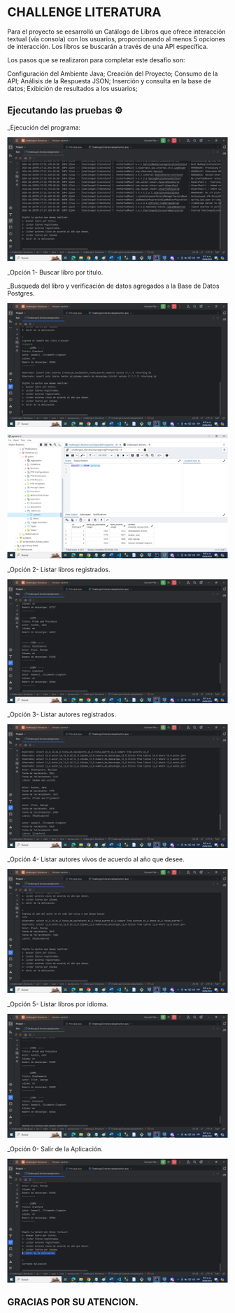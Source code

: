 # CHALLENGE LITERATURA

Para el proyecto se eesarrolló un Catálogo de Libros que ofrece interacción textual (vía consola) con los usuarios, proporcionando al menos 5 opciones de interacción. Los libros se buscarán a través de una API específica. 

Los pasos que se realizaron para completar este desafío son:

Configuración del Ambiente Java;
Creación del Proyecto;
Consumo de la API;
Análisis de la Respuesta JSON;
Inserción y consulta en la base de datos;
Exibición de resultados a los usuarios;

## Ejecutando las pruebas ⚙️

_Ejecución del programa:

![](image.png)

_Opción 1- Buscar libro por titulo.

_Busqueda del libro y verificación de datos agregados a la Base de Datos Postgres.

![alt text](image-1.png)

![alt text](image-2.png)

_Opción 2- Listar libros registrados.

![alt text](image-3.png)

_Opción 3- Listar autores registrados.

![alt text](image-4.png)

_Opción 4- Listar autores vivos de acuerdo al año que desee.

![alt text](image-5.png)

_Opción 5- Listar libros por idioma.

![alt text](image-6.png)

_Opción 0- Salir de la Aplicación.

![alt text](image-7.png)

## GRACIAS POR SU ATENCION.